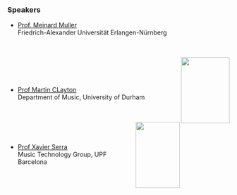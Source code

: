 ### Speakers
* <a href="https://www.audiolabs-erlangen.de/fau/professor/mueller">Prof. Meinard Muller</a>  
Friedrich-Alexander Universität Erlangen-Nürnberg  
 <br/><br/>  
 <img src="https://www.dur.ac.uk/images/music/Staffmugshots/martin_clayton.jpg" alt="" height="150" width="110" align="right"/>
 <br/><br/><br/>
 
* <a href="https://www.dur.ac.uk/music/staff/?id=8693">Prof Martin CLayton</a>  
Department of Music, University of Durham  
 <br/><br/> 
 <img src="https://upload.wikimedia.org/wikipedia/commons/7/7d/Xavier_Serra_1%2C_Music_Hack_Day_Barcelona_2012.jpg" alt="" height="150" width="100" align="right"/>
 <br/><br/>  
 
* <a href="https://www.upf.edu/web/xavier-serra">Prof Xavier Serra</a>  
Music Technology Group, UPF Barcelona  
<br/><br/><br/> 
